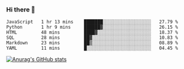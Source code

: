 ### Hi there 👋
<!--START_SECTION:waka-->

```text
JavaScript   1 hr 13 mins    ███████░░░░░░░░░░░░░░░░░░   27.79 %
Python       1 hr 9 mins     ██████▓░░░░░░░░░░░░░░░░░░   26.15 %
HTML         48 mins         ████▓░░░░░░░░░░░░░░░░░░░░   18.37 %
SQL          28 mins         ██▓░░░░░░░░░░░░░░░░░░░░░░   10.83 %
Markdown     23 mins         ██▒░░░░░░░░░░░░░░░░░░░░░░   08.89 %
YAML         11 mins         █░░░░░░░░░░░░░░░░░░░░░░░░   04.45 %
```

<!--END_SECTION:waka-->
[![Anurag's GitHub stats](https://github-readme-stats.vercel.app/api?username=Kevinbarrero)](https://github.com/anuraghazra/github-readme-stats)
<!--
**Kevinbarrero/Kevinbarrero** is a ✨ _special_ ✨ repository because its `README.md` (this file) appears on your GitHub profile.

Here are some ideas to get you started:

- 🔭 I’m currently working on ...
- 🌱 I’m currently learning ...
- 👯 I’m looking to collaborate on ...
- 🤔 I’m looking for help with ...
- 💬 Ask me about ...
- 📫 How to reach me: ...
- 😄 Pronouns: ...
- ⚡ Fun fact: ...

-->


